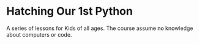 # Hatching Our 1st Python

A series of lessons for Kids of all ages. The course assume no knowledge about computers or code. 
